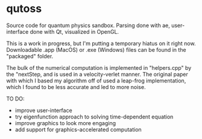 # qutoss
Source code for quantum physics sandbox. Parsing done with ae, user-interface done with Qt, visualized in OpenGL. 

This is a work in progress, but I'm putting a temporary hiatus on it right now. 
Downloadable .app (MacOS) or .exe (Windows) files can be found in the "packaged" folder. 

The bulk of the numerical computation is implemented in "helpers.cpp" by the "nextStep, and is used in a velocity-verlet manner. 
The original paper with which I based my algorithm off of used a leap-frog implementation, which I found to be less accurate and led to more noise.

TO DO:
- improve user-interface
- try eigenfunction approach to solving time-dependent equation
- improve graphics to look more engaging
- add support for graphics-accelerated computation
